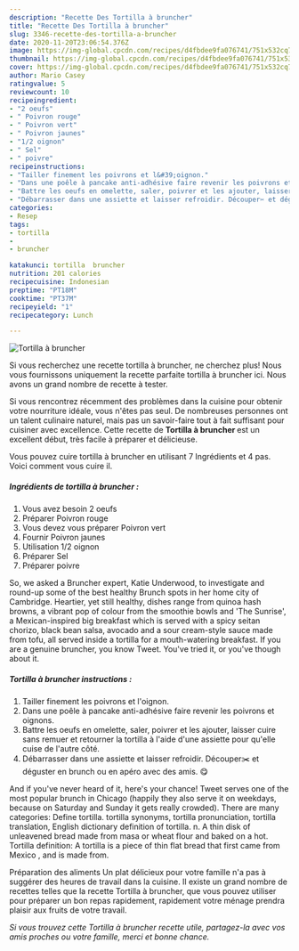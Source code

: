 ```yaml
---
description: "Recette Des Tortilla à bruncher"
title: "Recette Des Tortilla à bruncher"
slug: 3346-recette-des-tortilla-a-bruncher
date: 2020-11-20T23:06:54.376Z
image: https://img-global.cpcdn.com/recipes/d4fbdee9fa076741/751x532cq70/tortilla-a-bruncher-photo-principale-de-la-recette.jpg
thumbnail: https://img-global.cpcdn.com/recipes/d4fbdee9fa076741/751x532cq70/tortilla-a-bruncher-photo-principale-de-la-recette.jpg
cover: https://img-global.cpcdn.com/recipes/d4fbdee9fa076741/751x532cq70/tortilla-a-bruncher-photo-principale-de-la-recette.jpg
author: Mario Casey
ratingvalue: 5
reviewcount: 10
recipeingredient:
- "2 oeufs"
- " Poivron rouge"
- " Poivron vert"
- " Poivron jaunes"
- "1/2 oignon"
- " Sel"
- " poivre"
recipeinstructions:
- "Tailler finement les poivrons et l&#39;oignon."
- "Dans une poêle à pancake anti-adhésive faire revenir les poivrons et oignons."
- "Battre les oeufs en omelette, saler, poivrer et les ajouter, laisser cuire sans remuer et retourner la tortilla à l&#39;aide d&#39;une assiette pour qu&#39;elle cuise de l&#39;autre côté."
- "Débarrasser dans une assiette et laisser refroidir. Découper✂️ et déguster en brunch ou en apéro avec des amis. 😋"
categories:
- Resep
tags:
- tortilla
- 
- bruncher

katakunci: tortilla  bruncher 
nutrition: 201 calories
recipecuisine: Indonesian
preptime: "PT18M"
cooktime: "PT37M"
recipeyield: "1"
recipecategory: Lunch

---
```



![Tortilla à bruncher](https://img-global.cpcdn.com/recipes/d4fbdee9fa076741/751x532cq70/tortilla-a-bruncher-photo-principale-de-la-recette.jpg)

Si vous recherchez une recette tortilla à bruncher, ne cherchez plus! Nous vous fournissons uniquement la recette parfaite tortilla à bruncher ici. Nous avons un grand nombre de recette à tester.

Si vous rencontrez récemment des problèmes dans la cuisine pour obtenir votre nourriture idéale, vous n'êtes pas seul. De nombreuses personnes ont un talent culinaire naturel, mais pas un savoir-faire tout à fait suffisant pour cuisiner avec excellence. Cette recette de <strong> Tortilla à bruncher </strong> est un excellent début, très facile à préparer et délicieuse.

<!--inarticleads1-->

Vous pouvez cuire tortilla à bruncher en utilisant 7 Ingrédients et 4 pas. Voici comment vous cuire il.

##### Ingrédients de tortilla à bruncher :

1. Vous avez besoin 2 oeufs
1. Préparer  Poivron rouge
1. Vous devez vous préparer  Poivron vert
1. Fournir  Poivron jaunes
1. Utilisation 1/2 oignon
1. Préparer  Sel
1. Préparer  poivre


So, we asked a Bruncher expert, Katie Underwood, to investigate and round-up some of the best healthy Brunch spots in her home city of Cambridge. Heartier, yet still healthy, dishes range from quinoa hash browns, a vibrant pop of colour from the smoothie bowls and &#39;The Sunrise&#39;, a Mexican-inspired big breakfast which is served with a spicy seitan chorizo, black bean salsa, avocado and a sour cream-style sauce made from tofu, all served inside a tortilla for a mouth-watering breakfast. If you are a genuine bruncher, you know Tweet. You&#39;ve tried it, or you&#39;ve though about it. 

<!--inarticleads2-->

##### Tortilla à bruncher instructions :

1. Tailler finement les poivrons et l&#39;oignon.
1. Dans une poêle à pancake anti-adhésive faire revenir les poivrons et oignons.
1. Battre les oeufs en omelette, saler, poivrer et les ajouter, laisser cuire sans remuer et retourner la tortilla à l&#39;aide d&#39;une assiette pour qu&#39;elle cuise de l&#39;autre côté.
1. Débarrasser dans une assiette et laisser refroidir. Découper✂️ et déguster en brunch ou en apéro avec des amis. 😋


And if you&#39;ve never heard of it, here&#39;s your chance! Tweet serves one of the most popular brunch in Chicago (happily they also serve it on weekdays, because on Saturday and Sunday it gets really crowded). There are many categories: Define tortilla. tortilla synonyms, tortilla pronunciation, tortilla translation, English dictionary definition of tortilla. n. A thin disk of unleavened bread made from masa or wheat flour and baked on a hot. Tortilla definition: A tortilla is a piece of thin flat bread that first came from Mexico , and is made from. 

<!--inarticleads1-->

<p>
Préparation des aliments Un plat délicieux pour votre famille n'a pas à suggérer des heures de travail dans la cuisine. Il existe un grand nombre de recettes telles que la recette Tortilla à bruncher, que vous pouvez utiliser pour préparer un bon repas rapidement, rapidement votre ménage prendra plaisir aux fruits de votre travail.
</p>

<p>
<i>Si vous trouvez cette Tortilla à bruncher recette utile, partagez-la avec vos amis proches ou votre famille, merci et bonne chance.</i>
</p>
